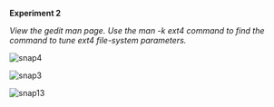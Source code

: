 **Experiment 2**

*View the gedit man page. Use the man -k ext4 command to find the command to tune ext4 file-system parameters.*

![snap4](https://github.com/user-attachments/assets/f5534374-0b05-4f6d-b14c-e3c5217ae3a4)

![snap3](https://github.com/user-attachments/assets/7fe732b2-5efd-49e5-8b71-6e27def84a98)

![snap13](https://github.com/user-attachments/assets/024e53eb-35b2-4365-8f0a-5a3760df2be1)


